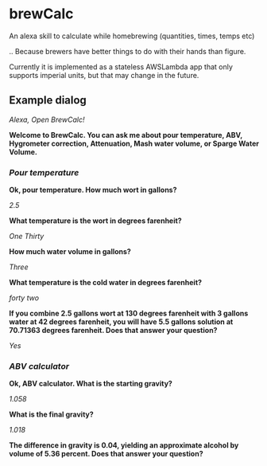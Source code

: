 # brewCalc
An alexa skill to calculate while homebrewing (quantities, times, temps etc)

.. Because brewers have better things to do with their hands than figure.

Currently it is implemented as a stateless AWSLambda app that only supports imperial units, but that may change in the future.

## Example dialog

*Alexa, Open BrewCalc!*

**Welcome to BrewCalc. You can ask me about pour temperature, ABV, Hygrometer correction, Attenuation, Mash water volume, or Sparge Water Volume.**

### *Pour temperature*

**Ok, pour temperature. How much wort in gallons?**

*2.5*

**What temperature is the wort in degrees farenheit?**

*One Thirty*

**How much water volume in gallons?**

*Three*

**What temperature is the cold water in degrees farenheit?**

*forty two*

**If you combine 2.5 gallons wort at 130 degrees farenheit with 3 gallons water at 42 degrees farenheit, you will have 5.5 gallons solution at 70.71363 degrees farenheit. Does that answer your question?**

*Yes*


### *ABV calculator*

**Ok, ABV calculator. What is the starting gravity?**

*1.058*

**What is the final gravity?**

*1.018*

**The difference in gravity is 0.04, yielding an approximate alcohol by volume of 5.36 percent. Does that answer your question?**



